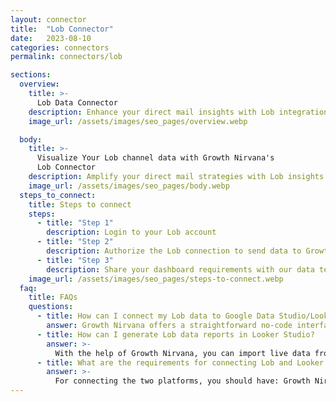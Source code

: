 ```yaml
---
layout: connector
title:  "Lob Connector"
date:   2023-08-10
categories: connectors
permalink: connectors/lob

sections:
  overview:
    title: >-
      Lob Data Connector
    description: Enhance your direct mail insights with Lob integration. Seamlessly merge direct mail data from Lob with Looker Studio's analytical capabilities, unlocking insights that shape marketing strategies, recipient engagement, and operational excellence.
    image_url: /assets/images/seo_pages/overview.webp

  body:
    title: >-
      Visualize Your Lob channel data with Growth Nirvana's
      Lob Connector
    description: Amplify your direct mail strategies with Lob insights integrated into Looker Studio.
    image_url: /assets/images/seo_pages/body.webp
  steps_to_connect:
    title: Steps to connect
    steps:
      - title: "Step 1"
        description: Login to your Lob account
      - title: "Step 2"
        description: Authorize the Lob connection to send data to Growth Nirvana
      - title: "Step 3"
        description: Share your dashboard requirements with our data team. We will build the report for you.
    image_url: /assets/images/seo_pages/steps-to-connect.webp
  faq:
    title: FAQs
    questions:
      - title: How can I connect my Lob data to Google Data Studio/Looker Studio?
        answer: Growth Nirvana offers a straightforward no-code interface to connect to Lob data sources.
      - title: How can I generate Lob data reports in Looker Studio?
        answer: >-
          With the help of Growth Nirvana, you can import live data from Lob into Looker Studio. These data can be viewed in charts, tables, and dashboards to generate branded reports that can be shared instantly.
      - title: What are the requirements for connecting Lob and Looker Studio?
        answer: >-
          For connecting the two platforms, you should have: Growth Nirvana Account and Lob Ads Account
---
```

